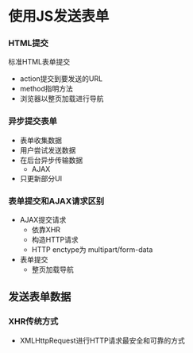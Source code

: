 # 使用JS发送表单

### HTML提交

标准HTML表单提交

+ action提交到要发送的URL
+ method指明方法
+ 浏览器以整页加载进行导航

### 异步提交表单

+ 表单收集数据
+ 用户尝试发送数据
+ 在后台异步传输数据
  + AJAX
+ 只更新部分UI

### 表单提交和AJAX请求区别

+ AJAX提交请求
  + 依靠XHR
  + 构造HTTP请求
  + HTTP enctype为 multipart/form-data
+ 表单提交
  + 整页加载导航

## 发送表单数据

### XHR传统方式

+ XMLHttpRequest进行HTTP请求最安全和可靠的方式